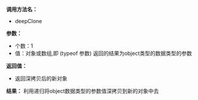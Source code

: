 
**调用方法名：**
 - deepClone

**参数：**

 - 个数：1
 - 值：对象或数组,即 (typeof 参数) 返回的结果为object类型的数据类型的参数

 **返回值：**

 - 返回深拷贝后的新对象

**结果：** 利用递归将object数据类型的参数值深拷贝到新的对象中去